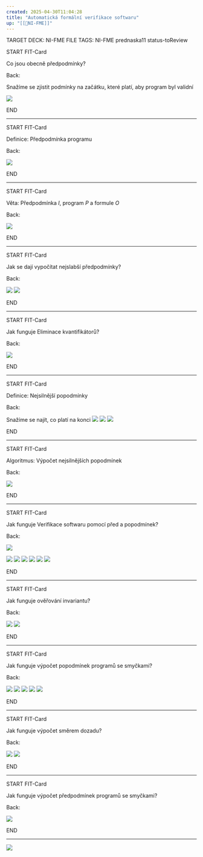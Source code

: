 ```yaml
---
created: 2025-04-30T11:04:28
title: "Automatická formální verifikace softwaru"
up: "[[📖NI-FME]]"
---
```


TARGET DECK: NI-FME
FILE TAGS: NI-FME prednaska11 status-toReview


START
FIT-Card

Co jsou obecně předpodmínky?

Back:

Snažíme se zjistit podmínky na začátku, které platí, aby program byl validní

![](../../Assets/Pasted%20image%2020250430110529.png)

END

---


START
FIT-Card

Definice: Předpodmínka programu

Back:

![](../../Assets/Pasted%20image%2020250430110553.png)

END

---


START
FIT-Card

Věta: Předpodmínka $I$, program $P$ a formule $O$

Back:

![](../../Assets/Pasted%20image%2020250430110624.png)

END

---


START
FIT-Card

Jak se dají vypočítat nejslabší předpodmínky?

Back:

![](../../Assets/Pasted%20image%2020250430112211.png)
![](../../Assets/Pasted%20image%2020250430112159.png)

END

---


START
FIT-Card

Jak funguje Eliminace kvantifikátorů?

Back:

![](../../Assets/Pasted%20image%2020250430112230.png)

END

---


START
FIT-Card

Definice: Nejsilnější popodmínky

Back:

Snažíme se najít, co platí na konci
![](../../Assets/Pasted%20image%2020250430112256.png)
![](../../Assets/Pasted%20image%2020250430112308.png)
![](../../Assets/Pasted%20image%2020250430112317.png)


END

---


START
FIT-Card

Algoritmus: Výpočet nejsilnějších popodmínek

Back:

![](../../Assets/Pasted%20image%2020250430112344.png)

END

---


START
FIT-Card

Jak funguje Verifikace softwaru pomocí před a popodmínek?

Back:

![](../../Assets/Pasted%20image%2020250430112409.png)

<!-- ExampleStart -->
![](../../Assets/Pasted%20image%2020250430112420.png)
![](../../Assets/Pasted%20image%2020250430112430.png)
![](../../Assets/Pasted%20image%2020250430112440.png)
![](../../Assets/Pasted%20image%2020250430112452.png)
![](../../Assets/Pasted%20image%2020250430112501.png)
![](../../Assets/Pasted%20image%2020250430112515.png)
<!-- ExampleEnd -->

END

---


START
FIT-Card

Jak funguje ověřování invariantu?

Back:

![](../../Assets/Pasted%20image%2020250430112530.png)
![](../../Assets/Pasted%20image%2020250430112543.png)

END

---


START
FIT-Card

Jak funguje výpočet popodmínek programů se smyčkami?

Back:

![](../../Assets/Pasted%20image%2020250430112606.png)
![](../../Assets/Pasted%20image%2020250430112621.png)
![](../../Assets/Pasted%20image%2020250430112630.png)
![](../../Assets/Pasted%20image%2020250430112639.png)
![](../../Assets/Pasted%20image%2020250430112658.png)

END

---

START
FIT-Card

Jak funguje výpočet směrem dozadu?

Back:

![](../../Assets/Pasted%20image%2020250430112804.png)
![](../../Assets/Pasted%20image%2020250430112813.png)

END

---


START
FIT-Card

Jak funguje výpočet předpodmínek programů se smyčkami?

Back:

![](../../Assets/Pasted%20image%2020250430112849.png)

END

---

![](../../Assets/Pasted%20image%2020250430112900.png)
